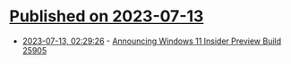 # [Published on 2023-07-13](index.md)

* [2023-07-13, 02:29:26](https://lobste.rs/s/5ga5r9/announcing_windows_11_insider_preview) - [Announcing Windows 11 Insider Preview Build 25905](https://blogs.windows.com/windows-insider/2023/07/12/announcing-windows-11-insider-preview-build-25905/)
